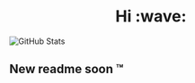 <h1 align="center">Hi :wave:</h1>
<p><img src="https://github-readme-stats.vercel.app/api?username=BienGudBoy&amp;show_icons=true" alt="GitHub Stats"></p>
<h2>New readme soon ™️</h2>
